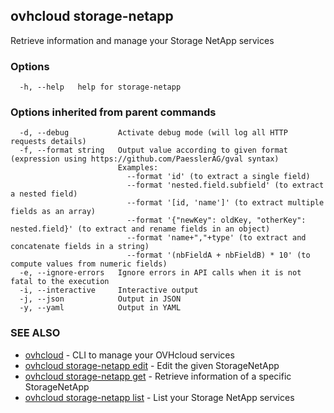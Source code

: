 ## ovhcloud storage-netapp

Retrieve information and manage your Storage NetApp services

### Options

```
  -h, --help   help for storage-netapp
```

### Options inherited from parent commands

```
  -d, --debug           Activate debug mode (will log all HTTP requests details)
  -f, --format string   Output value according to given format (expression using https://github.com/PaesslerAG/gval syntax)
                        Examples:
                          --format 'id' (to extract a single field)
                          --format 'nested.field.subfield' (to extract a nested field)
                          --format '[id, 'name']' (to extract multiple fields as an array)
                          --format '{"newKey": oldKey, "otherKey": nested.field}' (to extract and rename fields in an object)
                          --format 'name+","+type' (to extract and concatenate fields in a string)
                          --format '(nbFieldA + nbFieldB) * 10' (to compute values from numeric fields)
  -e, --ignore-errors   Ignore errors in API calls when it is not fatal to the execution
  -i, --interactive     Interactive output
  -j, --json            Output in JSON
  -y, --yaml            Output in YAML
```

### SEE ALSO

* [ovhcloud](ovhcloud.md)	 - CLI to manage your OVHcloud services
* [ovhcloud storage-netapp edit](ovhcloud_storage-netapp_edit.md)	 - Edit the given StorageNetApp
* [ovhcloud storage-netapp get](ovhcloud_storage-netapp_get.md)	 - Retrieve information of a specific StorageNetApp
* [ovhcloud storage-netapp list](ovhcloud_storage-netapp_list.md)	 - List your Storage NetApp services

